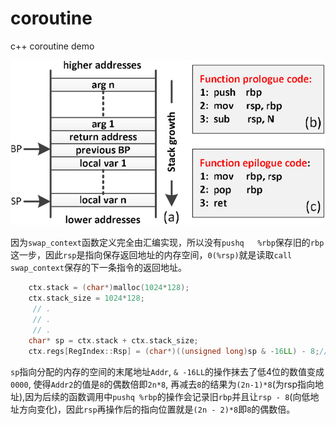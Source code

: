 # coroutine
c++ coroutine demo

![](https://raw.githubusercontent.com/xmh0511/coroutine/master/Stack-frame-and-related-operations.jpg)

因为`swap_context`函数定义完全由汇编实现，所以没有`pushq   %rbp`保存旧的`rbp`这一步，因此`rsp`是指向保存返回地址的内存空间，`0(%rsp)`就是读取`call swap_context`保存的下一条指令的返回地址。

````cpp
	ctx.stack = (char*)malloc(1024*128);
	ctx.stack_size = 1024*128;
	 // .
	 // .
	 // .
	char* sp = ctx.stack + ctx.stack_size;
	ctx.regs[RegIndex::Rsp] = (char*)((unsigned long)sp & -16LL) - 8;//保奇偶性  pushq  ebp  地址为平台寄存器位数的偶数倍
````
`sp`指向分配的内存的空间的末尾地址`Addr`, `& -16LL`的操作抹去了低4位的数值变成`0000`, 使得`Addr2`的值是`8`的偶数倍即`2n*8`, 再减去`8`的结果为`(2n-1)*8`(为rsp指向地址),因为后续的函数调用中`pushq %rbp`的操作会记录旧`rbp`并且让`rsp - 8`(向低地址方向变化)，因此`rsp`再操作后的指向位置就是`(2n - 2)*8`即`8`的偶数倍。
